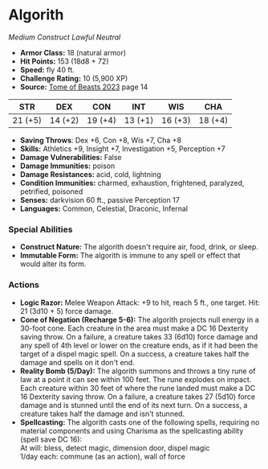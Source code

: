 # Algorith

*Medium* *Construct* *Lawful Neutral*

- **Armor Class:** 18 (natural armor)
- **Hit Points:** 153 (18d8 + 72)
- **Speed:** fly 40 ft.
- **Challenge Rating:** 10 (5,900 XP)
- **Source:** [Tome of Beasts 2023](https://koboldpress.com/kpstore/product/tome-of-beasts-1-2023-edition/) page 14

| STR | DEX | CON | INT | WIS | CHA |
| --- | --- | --- | --- | --- | --- |
| 21 (+5) | 14 (+2) | 19 (+4) | 13 (+1) | 16 (+3) | 18 (+4) |

- **Saving Throws**: Dex +6, Con +8, Wis +7, Cha +8
- **Skills:** Athletics +9, Insight +7, Investigation +5, Perception +7
- **Damage Vulnerabilities:** False
- **Damage Immunities:** poison
- **Damage Resistances:** acid, cold, lightning
- **Condition Immunities:** charmed, exhaustion, frightened, paralyzed, petrified, poisoned
- **Senses:** darkvision 60 ft., passive Perception 17
- **Languages:** Common, Celestial, Draconic, Infernal

### Special Abilities

- **Construct Nature:** The algorith doesn't require air, food, drink, or sleep.
- **Immutable Form:** The algorith is immune to any spell or effect that would alter its form.

### Actions

- **Logic Razor:** Melee Weapon Attack: +9 to hit, reach 5 ft., one target. Hit: 21 (3d10 + 5) force damage.
- **Cone of Negation (Recharge 5-6):** The algorith projects null energy in a 30-foot cone. Each creature in the area must make a DC 16 Dexterity saving throw. On a failure, a creature takes 33 (6d10) force damage and any spell of 4th level or lower on the creature ends, as if it had been the target of a dispel magic spell. On a success, a creature takes half the damage and spells on it don't end.
- **Reality Bomb (5/Day):** The algorith summons and throws a tiny rune of law at a point it can see within 100 feet. The rune explodes on impact. Each creature within 30 feet of where the rune landed must make a DC 16 Dexterity saving throw. On a failure, a creature takes 27 (5d10) force damage and is stunned until the end of its next turn. On a success, a creature takes half the damage and isn't stunned.
- **Spellcasting:** The algorith casts one of the following spells, requiring no material components and using Charisma as the spellcasting ability (spell save DC 16): <br>At will: bless, detect magic, dimension door, dispel magic<br>1/day each: commune (as an action), wall of force
